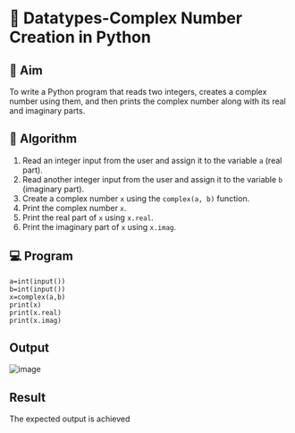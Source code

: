 # 🧮 Datatypes-Complex Number Creation in Python

## 🎯 Aim
To write a Python program that reads two integers, creates a complex number using them, and then prints the complex number along with its real and imaginary parts.

## 🧠 Algorithm
1. Read an integer input from the user and assign it to the variable `a` (real part).
2. Read another integer input from the user and assign it to the variable `b` (imaginary part).
3. Create a complex number `x` using the `complex(a, b)` function.
4. Print the complex number `x`.
5. Print the real part of `x` using `x.real`.
6. Print the imaginary part of `x` using `x.imag`.

## 💻 Program
```
a=int(input())
b=int(input())
x=complex(a,b)
print(x)
print(x.real)
print(x.imag)
```

## Output
![image](https://github.com/user-attachments/assets/dcea84e1-5867-4ab1-88fa-35ef4f3efbb6)


## Result
The expected output is achieved
